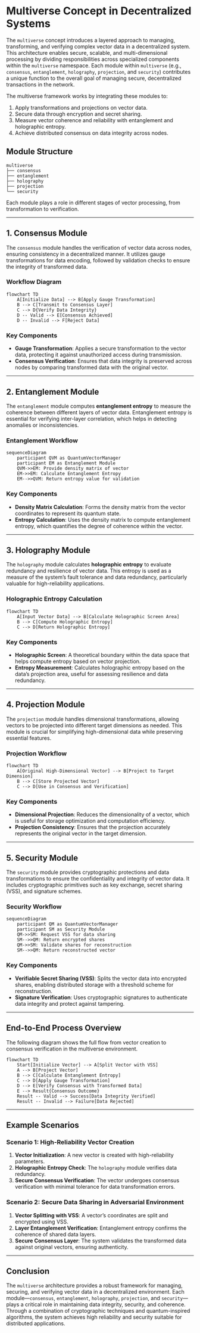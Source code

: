 
# Multiverse Concept in Decentralized Systems

The `multiverse` concept introduces a layered approach to managing, transforming, and verifying complex vector data in a decentralized system. This architecture enables secure, scalable, and multi-dimensional processing by dividing responsibilities across specialized components within the `multiverse` namespace. Each module within `multiverse` (e.g., `consensus`, `entanglement`, `holography`, `projection`, and `security`) contributes a unique function to the overall goal of managing secure, decentralized transactions in the network.

The multiverse framework works by integrating these modules to:
1. Apply transformations and projections on vector data.
2. Secure data through encryption and secret sharing.
3. Measure vector coherence and reliability with entanglement and holographic entropy.
4. Achieve distributed consensus on data integrity across nodes.

## Module Structure

```plaintext
multiverse
├── consensus
├── entanglement
├── holography
├── projection
└── security
```

Each module plays a role in different stages of vector processing, from transformation to verification.

---

## 1. Consensus Module

The `consensus` module handles the verification of vector data across nodes, ensuring consistency in a decentralized manner. It utilizes gauge transformations for data encoding, followed by validation checks to ensure the integrity of transformed data.

### Workflow Diagram

```mermaid
flowchart TD
    A[Initialize Data] --> B[Apply Gauge Transformation]
    B --> C[Transmit to Consensus Layer]
    C --> D{Verify Data Integrity}
    D -- Valid --> E[Consensus Achieved]
    D -- Invalid --> F[Reject Data]
```

### Key Components

- **Gauge Transformation**: Applies a secure transformation to the vector data, protecting it against unauthorized access during transmission.
- **Consensus Verification**: Ensures that data integrity is preserved across nodes by comparing transformed data with the original vector.

---

## 2. Entanglement Module

The `entanglement` module computes **entanglement entropy** to measure the coherence between different layers of vector data. Entanglement entropy is essential for verifying inter-layer correlation, which helps in detecting anomalies or inconsistencies.

### Entanglement Workflow

```mermaid
sequenceDiagram
    participant QVM as QuantumVectorManager
    participant EM as Entanglement Module
    QVM->>EM: Provide density matrix of vector
    EM->>EM: Calculate Entanglement Entropy
    EM-->>QVM: Return entropy value for validation
```

### Key Components

- **Density Matrix Calculation**: Forms the density matrix from the vector coordinates to represent its quantum state.
- **Entropy Calculation**: Uses the density matrix to compute entanglement entropy, which quantifies the degree of coherence within the vector.

---

## 3. Holography Module

The `holography` module calculates **holographic entropy** to evaluate redundancy and resilience of vector data. This entropy is used as a measure of the system’s fault tolerance and data redundancy, particularly valuable for high-reliability applications.

### Holographic Entropy Calculation

```mermaid
flowchart TD
    A[Input Vector Data] --> B[Calculate Holographic Screen Area]
    B --> C[Compute Holographic Entropy]
    C --> D[Return Holographic Entropy]
```

### Key Components

- **Holographic Screen**: A theoretical boundary within the data space that helps compute entropy based on vector projection.
- **Entropy Measurement**: Calculates holographic entropy based on the data’s projection area, useful for assessing resilience and data redundancy.

---

## 4. Projection Module

The `projection` module handles dimensional transformations, allowing vectors to be projected into different target dimensions as needed. This module is crucial for simplifying high-dimensional data while preserving essential features.

### Projection Workflow

```mermaid
flowchart TD
    A[Original High-Dimensional Vector] --> B[Project to Target Dimension]
    B --> C[Store Projected Vector]
    C --> D[Use in Consensus and Verification]
```

### Key Components

- **Dimensional Projection**: Reduces the dimensionality of a vector, which is useful for storage optimization and computation efficiency.
- **Projection Consistency**: Ensures that the projection accurately represents the original vector in the target dimension.

---

## 5. Security Module

The `security` module provides cryptographic protections and data transformations to ensure the confidentiality and integrity of vector data. It includes cryptographic primitives such as key exchange, secret sharing (VSS), and signature schemes.

### Security Workflow

```mermaid
sequenceDiagram
    participant QM as QuantumVectorManager
    participant SM as Security Module
    QM->>SM: Request VSS for data sharing
    SM-->>QM: Return encrypted shares
    QM->>SM: Validate shares for reconstruction
    SM-->>QM: Return reconstructed vector
```

### Key Components

- **Verifiable Secret Sharing (VSS)**: Splits the vector data into encrypted shares, enabling distributed storage with a threshold scheme for reconstruction.
- **Signature Verification**: Uses cryptographic signatures to authenticate data integrity and protect against tampering.

---

## End-to-End Process Overview

The following diagram shows the full flow from vector creation to consensus verification in the multiverse environment.

```mermaid
flowchart TD
    Start[Initialize Vector] --> A[Split Vector with VSS]
    A --> B[Project Vector]
    B --> C[Calculate Entanglement Entropy]
    C --> D[Apply Gauge Transformation]
    D --> E[Verify Consensus with Transformed Data]
    E --> Result{Consensus Outcome}
    Result -- Valid --> Success[Data Integrity Verified]
    Result -- Invalid --> Failure[Data Rejected]
```

---

## Example Scenarios

### Scenario 1: High-Reliability Vector Creation

1. **Vector Initialization**: A new vector is created with high-reliability parameters.
2. **Holographic Entropy Check**: The `holography` module verifies data redundancy.
3. **Secure Consensus Verification**: The vector undergoes consensus verification with minimal tolerance for data transformation errors.

### Scenario 2: Secure Data Sharing in Adversarial Environment

1. **Vector Splitting with VSS**: A vector’s coordinates are split and encrypted using VSS.
2. **Layer Entanglement Verification**: Entanglement entropy confirms the coherence of shared data layers.
3. **Secure Consensus Layer**: The system validates the transformed data against original vectors, ensuring authenticity.

---

## Conclusion

The `multiverse` architecture provides a robust framework for managing, securing, and verifying vector data in a decentralized environment. Each module—`consensus`, `entanglement`, `holography`, `projection`, and `security`—plays a critical role in maintaining data integrity, security, and coherence. Through a combination of cryptographic techniques and quantum-inspired algorithms, the system achieves high reliability and security suitable for distributed applications.